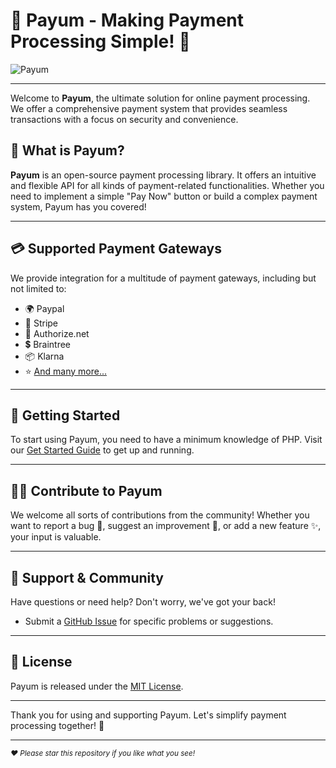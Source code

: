 # 🚀 Payum - Making Payment Processing Simple! 🚀

![Payum](https://avatars.githubusercontent.com/u/2638697?s=200&v=4)

---

Welcome to **Payum**, the ultimate solution for online payment processing. We offer a comprehensive payment system that provides seamless transactions with a focus on security and convenience. 

## 🎯 What is Payum?

**Payum** is an open-source payment processing library. It offers an intuitive and flexible API for all kinds of payment-related functionalities. Whether you need to implement a simple "Pay Now" button or build a complex payment system, Payum has you covered! 

---

## 💳 Supported Payment Gateways

We provide integration for a multitude of payment gateways, including but not limited to:

- 🌍 Paypal
- 💼 Stripe
- 💎 Authorize.net
- 💲 Braintree
- 📦 Klarna
- ⭐ [And many more...](https://payum.gitbook.io/payum/supported-gateways)

---

## 🚦 Getting Started

To start using Payum, you need to have a minimum knowledge of PHP. Visit our [Get Started Guide](https://payum.gitbook.io/payum/get-it-started) to get up and running.

---

## 👩‍💻 Contribute to Payum

We welcome all sorts of contributions from the community! Whether you want to report a bug 🐛, suggest an improvement 🚀, or add a new feature ✨, your input is valuable.

---

## 🙏 Support & Community

Have questions or need help? Don't worry, we've got your back!

- Submit a [GitHub Issue](https://github.com/Payum/Payum/issues) for specific problems or suggestions.

---

## 📜 License

Payum is released under the [MIT License](https://github.com/Payum/Payum/blob/master/LICENSE).

---

Thank you for using and supporting Payum. Let's simplify payment processing together! 💪

---

<sub><i>❤️ Please star this repository if you like what you see!</i></sub>
